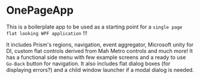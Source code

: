 # OnePageApp

This is a boilerplate app to be used as a starting point for a `single page flat looking WPF application` !!!

It includes Prism's regions, navigation, event aggregator, Microsoft unity for DI, custom flat controls derived from Mah Metro controls
and much more!
It has a functional side menu with few example screens and a ready to use `Go-Back` button for navigation.
It also includes flat dialog boxes (for displaying errors?) and a child window launcher if a modal dialog is needed.
